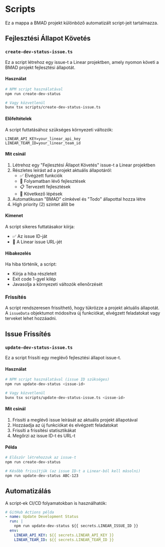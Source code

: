 # Scripts

Ez a mappa a BMAD projekt különböző automatizált script-jeit tartalmazza.

## Fejlesztési Állapot Követés

### `create-dev-status-issue.ts`

Ez a script létrehoz egy issue-t a Linear projektben, amely nyomon követi a BMAD projekt fejlesztési állapotát.

#### Használat

```bash
# NPM script használatával
npm run create-dev-status

# Vagy közvetlenül
bunx tsx scripts/create-dev-status-issue.ts
```

#### Előfeltételek

A script futtatásához szükséges környezeti változók:

```env
LINEAR_API_KEY=your_linear_api_key
LINEAR_TEAM_ID=your_linear_team_id
```

#### Mit csinál

1. Létrehoz egy "Fejlesztési Állapot Követés" issue-t a Linear projektben
2. Részletes leírást ad a projekt aktuális állapotáról:
   - ✅ Elvégzett funkciók
   - 🔄 Folyamatban lévő fejlesztések
   - 📋 Tervezett fejlesztések
   - 🎯 Következő lépések
3. Automatikusan "BMAD" címkével és "Todo" állapottal hozza létre
4. High priority (2) szintet állít be

#### Kimenet

A script sikeres futtatásakor kiírja:
- ✅ Az issue ID-ját
- 🔗 A Linear issue URL-jét

#### Hibakezelés

Ha hiba történik, a script:
- Kiírja a hiba részleteit
- Exit code 1-gyel kilép
- Javasolja a környezeti változók ellenőrzését

### Frissítés

A script rendszeresen frissíthető, hogy tükrözze a projekt aktuális állapotát. A `issueData` objektumot módosítva új funkciókat, elvégzett feladatokat vagy terveket lehet hozzáadni.

## Issue Frissítés

### `update-dev-status-issue.ts`

Ez a script frissíti egy meglévő fejlesztési állapot issue-t.

#### Használat

```bash
# NPM script használatával (issue ID szükséges)
npm run update-dev-status <issue-id>

# Vagy közvetlenül
bunx tsx scripts/update-dev-status-issue.ts <issue-id>
```

#### Mit csinál

1. Frissíti a meglévő issue leírását az aktuális projekt állapotával
2. Hozzáadja az új funkciókat és elvégzett feladatokat
3. Frissíti a frissítési statisztikákat
4. Megőrzi az issue ID-t és URL-t

#### Példa

```bash
# Először létrehozzuk az issue-t
npm run create-dev-status

# Később frissítjük (az issue ID-t a Linear-ból kell másolni)
npm run update-dev-status ABC-123
```

## Automatizálás

A script-ek CI/CD folyamatokban is használhatók:

```yaml
# GitHub Actions példa
- name: Update Development Status
  run: |
    npm run update-dev-status ${{ secrets.LINEAR_ISSUE_ID }}
  env:
    LINEAR_API_KEY: ${{ secrets.LINEAR_API_KEY }}
    LINEAR_TEAM_ID: ${{ secrets.LINEAR_TEAM_ID }}
```